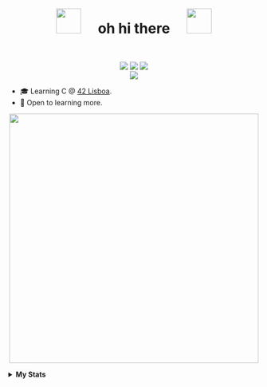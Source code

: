 <h1 align="center"><img src="https://media.giphy.com/media/LYRSRTWa9oD8fdvV4C/giphy.gif" width="50">&nbsp;&nbsp;&nbsp;&nbsp; oh hi there &nbsp;&nbsp;&nbsp;&nbsp;<img src="https://media.giphy.com/media/LYRSRTWa9oD8fdvV4C/giphy.gif" width="50"></h1>
<br>
<p align="center">

<a href="https://discordapp.com/users/398214603915395082">
    <img src="https://img.shields.io/badge/Discord-7289da?style=flat&logo=discord&logoColor=white"></a>
<a href="mailto:martimbettencourtlf@gmail.com">
    <img src="https://img.shields.io/badge/Email-D44638?style=flat&logo=gmail&logoColor=white"></a>
<a href="https://open.spotify.com/user/maertimfaria">
    <img src="https://img.shields.io/badge/Spotify-1DB954?style=flat&logo=spotify&logoColor=white"></a>
<br>
<a href="https://github.com/WudDoo">
    <img src="https://github-stats-alpha.vercel.app/api?username=WudDoo&cc=25292e&tc=febcea&ic=fff&bc=000">
</a>
</p>

* 🎓 Learning C @ [42 Lisboa](https://www.42lisboa.com/en/curriculum/).
* 🧠 Open to learning more.


<p align="center">
    
<!--
https://badge42.vercel.app
<a href="https://github.com/WudDoo"><img src="https://badge42.vercel.app/api/v2/cldhq40yp00460fmej0h7m4vg/stats?cursusId=21&coalitionId=111" alt="mortins-'s 42 stats" /></a>
<br>
-->
    
<a href="https://open.spotify.com/user/maertimfaria">
    <img src="https://spotify-github-profile.vercel.app/api/view?uid=maertimfaria&cover_image=true&theme=novatorem&show_offline=false&background_color=25292e&bar_color=f7b5e3&bar_color_cover=false" width="500">
</a>
</p>
<details>
<summary><b>My Stats</b></summary>
<p align="center">
<br>
<a href="https://github.com/WudDoo?tab=repositories">
    <img src="http://github-profile-summary-cards.vercel.app/api/cards/profile-details?username=WudDoo&theme=tokyonight">
    <br>
<!--
    <img src="http://github-profile-summary-cards.vercel.app/api/cards/productive-time?username=WudDoo&theme=tokyonight"><img src="http://github-profile-summary-cards.vercel.app/api/cards/repos-per-language?username=WudDoo&theme=tokyonight">
-->
</a>
</p>
</details>
